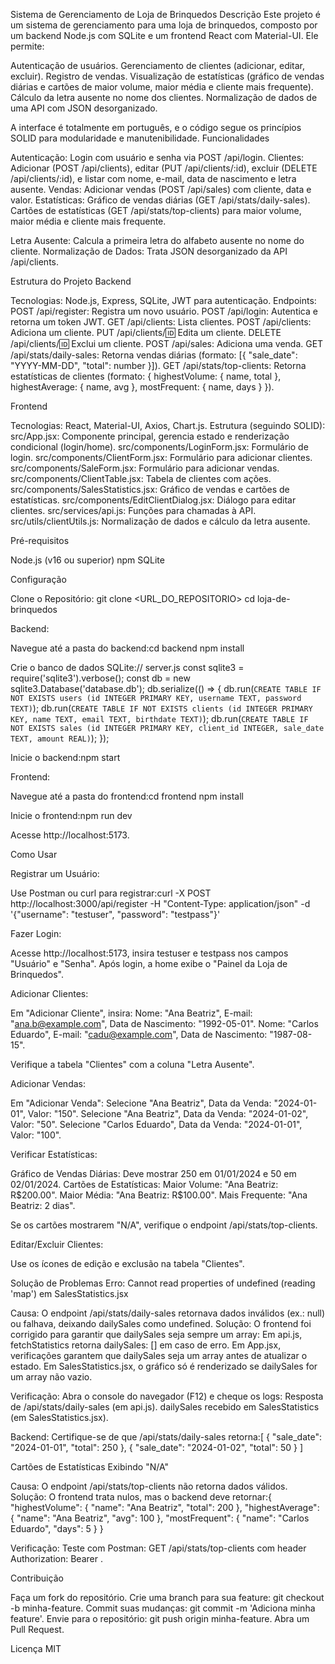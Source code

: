 Sistema de Gerenciamento de Loja de Brinquedos
Descrição
Este projeto é um sistema de gerenciamento para uma loja de brinquedos, composto por um backend Node.js com SQLite e um frontend React com Material-UI. Ele permite:

Autenticação de usuários.
Gerenciamento de clientes (adicionar, editar, excluir).
Registro de vendas.
Visualização de estatísticas (gráfico de vendas diárias e cartões de maior volume, maior média e cliente mais frequente).
Cálculo da letra ausente no nome dos clientes.
Normalização de dados de uma API com JSON desorganizado.

A interface é totalmente em português, e o código segue os princípios SOLID para modularidade e manutenibilidade.
Funcionalidades

Autenticação: Login com usuário e senha via POST /api/login.
Clientes: Adicionar (POST /api/clients), editar (PUT /api/clients/:id), excluir (DELETE /api/clients/:id), e listar com nome, e-mail, data de nascimento e letra ausente.
Vendas: Adicionar vendas (POST /api/sales) com cliente, data e valor.
Estatísticas:
Gráfico de vendas diárias (GET /api/stats/daily-sales).
Cartões de estatísticas (GET /api/stats/top-clients) para maior volume, maior média e cliente mais frequente.

Letra Ausente: Calcula a primeira letra do alfabeto ausente no nome do cliente.
Normalização de Dados: Trata JSON desorganizado da API /api/clients.

Estrutura do Projeto
Backend

Tecnologias: Node.js, Express, SQLite, JWT para autenticação.
Endpoints:
POST /api/register: Registra um novo usuário.
POST /api/login: Autentica e retorna um token JWT.
GET /api/clients: Lista clientes.
POST /api/clients: Adiciona um cliente.
PUT /api/clients/:id: Edita um cliente.
DELETE /api/clients/:id: Exclui um cliente.
POST /api/sales: Adiciona uma venda.
GET /api/stats/daily-sales: Retorna vendas diárias (formato: [{ "sale_date": "YYYY-MM-DD", "total": number }]).
GET /api/stats/top-clients: Retorna estatísticas de clientes (formato: { highestVolume: { name, total }, highestAverage: { name, avg }, mostFrequent: { name, days } }).

Frontend

Tecnologias: React, Material-UI, Axios, Chart.js.
Estrutura (seguindo SOLID):
src/App.jsx: Componente principal, gerencia estado e renderização condicional (login/home).
src/components/LoginForm.jsx: Formulário de login.
src/components/ClientForm.jsx: Formulário para adicionar clientes.
src/components/SaleForm.jsx: Formulário para adicionar vendas.
src/components/ClientTable.jsx: Tabela de clientes com ações.
src/components/SalesStatistics.jsx: Gráfico de vendas e cartões de estatísticas.
src/components/EditClientDialog.jsx: Diálogo para editar clientes.
src/services/api.js: Funções para chamadas à API.
src/utils/clientUtils.js: Normalização de dados e cálculo da letra ausente.

Pré-requisitos

Node.js (v16 ou superior)
npm
SQLite

Configuração

Clone o Repositório:
git clone <URL_DO_REPOSITORIO>
cd loja-de-brinquedos

Backend:

Navegue até a pasta do backend:cd backend
npm install

Crie o banco de dados SQLite:// server.js
const sqlite3 = require('sqlite3').verbose();
const db = new sqlite3.Database('database.db');
db.serialize(() => {
db.run(`CREATE TABLE IF NOT EXISTS users (id INTEGER PRIMARY KEY, username TEXT, password TEXT)`);
db.run(`CREATE TABLE IF NOT EXISTS clients (id INTEGER PRIMARY KEY, name TEXT, email TEXT, birthdate TEXT)`);
db.run(`CREATE TABLE IF NOT EXISTS sales (id INTEGER PRIMARY KEY, client_id INTEGER, sale_date TEXT, amount REAL)`);
});

Inicie o backend:npm start

Frontend:

Navegue até a pasta do frontend:cd frontend
npm install

Inicie o frontend:npm run dev

Acesse http://localhost:5173.

Como Usar

Registrar um Usuário:

Use Postman ou curl para registrar:curl -X POST http://localhost:3000/api/register -H "Content-Type: application/json" -d '{"username": "testuser", "password": "testpass"}'

Fazer Login:

Acesse http://localhost:5173, insira testuser e testpass nos campos "Usuário" e "Senha".
Após login, a home exibe o "Painel da Loja de Brinquedos".

Adicionar Clientes:

Em "Adicionar Cliente", insira:
Nome: "Ana Beatriz", E-mail: "ana.b@example.com", Data de Nascimento: "1992-05-01".
Nome: "Carlos Eduardo", E-mail: "cadu@example.com", Data de Nascimento: "1987-08-15".

Verifique a tabela "Clientes" com a coluna "Letra Ausente".

Adicionar Vendas:

Em "Adicionar Venda":
Selecione "Ana Beatriz", Data da Venda: "2024-01-01", Valor: "150".
Selecione "Ana Beatriz", Data da Venda: "2024-01-02", Valor: "50".
Selecione "Carlos Eduardo", Data da Venda: "2024-01-01", Valor: "100".

Verificar Estatísticas:

Gráfico de Vendas Diárias: Deve mostrar 250 em 01/01/2024 e 50 em 02/01/2024.
Cartões de Estatísticas:
Maior Volume: "Ana Beatriz: R$200.00".
Maior Média: "Ana Beatriz: R$100.00".
Mais Frequente: "Ana Beatriz: 2 dias".

Se os cartões mostrarem "N/A", verifique o endpoint /api/stats/top-clients.

Editar/Excluir Clientes:

Use os ícones de edição e exclusão na tabela "Clientes".

Solução de Problemas
Erro: Cannot read properties of undefined (reading 'map') em SalesStatistics.jsx

Causa: O endpoint /api/stats/daily-sales retornava dados inválidos (ex.: null) ou falhava, deixando dailySales como undefined.
Solução: O frontend foi corrigido para garantir que dailySales seja sempre um array:
Em api.js, fetchStatistics retorna dailySales: [] em caso de erro.
Em App.jsx, verificações garantem que dailySales seja um array antes de atualizar o estado.
Em SalesStatistics.jsx, o gráfico só é renderizado se dailySales for um array não vazio.

Verificação: Abra o console do navegador (F12) e cheque os logs:
Resposta de /api/stats/daily-sales (em api.js).
dailySales recebido em SalesStatistics (em SalesStatistics.jsx).

Backend: Certifique-se de que /api/stats/daily-sales retorna:[
{ "sale_date": "2024-01-01", "total": 250 },
{ "sale_date": "2024-01-02", "total": 50 }
]

Cartões de Estatísticas Exibindo "N/A"

Causa: O endpoint /api/stats/top-clients não retorna dados válidos.
Solução: O frontend trata nulos, mas o backend deve retornar:{
"highestVolume": { "name": "Ana Beatriz", "total": 200 },
"highestAverage": { "name": "Ana Beatriz", "avg": 100 },
"mostFrequent": { "name": "Carlos Eduardo", "days": 5 }
}

Verificação: Teste com Postman: GET /api/stats/top-clients com header Authorization: Bearer <token>.

Contribuição

Faça um fork do repositório.
Crie uma branch para sua feature: git checkout -b minha-feature.
Commit suas mudanças: git commit -m 'Adiciona minha feature'.
Envie para o repositório: git push origin minha-feature.
Abra um Pull Request.

Licença
MIT
